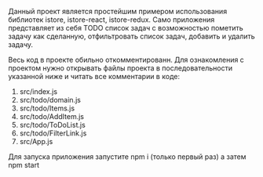 Данный проект является простейшим примером использования библиотек istore, istore-react, istore-redux. Само приложения представляет из себя TODO список задач с возможностью пометить задачу как сделанную, отфильтровать список задач, добавить и удалить задачу.

Весь код в проекте обильно откомментированн. Для ознакомления с проектом нужно открывать файлы проекта в последовательности указанной ниже и читать все комментарии в коде:

1. src/index.js
2. src/todo/domain.js
3. src/todo/Items.js
4. src/todo/AddItem.js
5. src/todo/ToDoList.js
6. src/todo/FilterLink.js
7. src/App.js

Для запуска приложения запустите npm i (только первый раз) а затем npm start